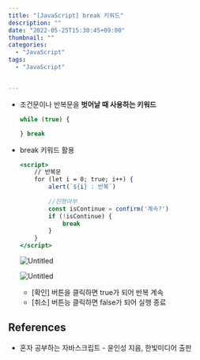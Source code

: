 ```yaml
---
title: "[JavaScript] break 키워드"
description: ""
date: "2022-05-25T15:30:45+09:00"
thumbnail: ""
categories:
  - "JavaScript"
tags:
  - "JavaScript"


---
```

<!--more-->

- 조건문이나 반복문을 **벗어날 때 사용하는 키워드**
    
    ```jsx
    while (true) {
    
    } break
    ```
    
- break 키워드 활용
    
    ```jsx
    <script>
    	// 반복문
    	for (let i = 0; true; i++) {
    		alert(`${i} : 반복`)
    	
    		//진행여부
    		const isContinue = confirm('계속?')
    		if (!isContinue) {
    			break
    		}
    	}
    </script>
    ```
    
    ![Untitled](/images/lang_javascript/study/JavaScript_break_키워드/Untitled.png)
    
    ![Untitled](/images/lang_javascript/study/JavaScript_break_키워드/Untitled%201.png)
    
    - [확인] 버튼을 클릭하면 true가 되어 반복 계속
    - [취소] 버튼능 클릭하면 false가 되어 실행 종료
    

## References

- 혼자 공부하는 자바스크립트 - 윤인성 지음, 한빛미디어 출판